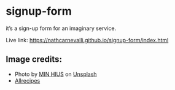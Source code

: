 # signup-form

<p>it’s a sign-up form for an imaginary service.</p>

Live link: <a>https://nathcarnevalli.github.io/signup-form/index.html</a>

<h2>Image credits:</h2>

<ul>
  <li>Photo by <a href="https://unsplash.com/de/@hius?utm_source=unsplash&utm_medium=referral&utm_content=creditCopyText">MIN HIUS</a> on <a href="https://unsplash.com/pt-br/s/fotografias/games?utm_source=unsplash&utm_medium=referral&utm_content=creditCopyText">Unsplash</a></li>
  <li><a target="_blank" href="https://www.allrecipes.com">Allrecipes</a></li>
</ul>
